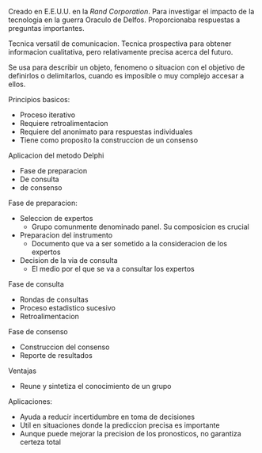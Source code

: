 Creado en E.E.U.U. en la *Rand Corporation*. Para investigar el impacto de la tecnologia en la guerra
Oraculo de Delfos. Proporcionaba respuestas a preguntas importantes.

Tecnica versatil de comunicacion. Tecnica prospectiva para obtener informacion cualitativa, pero relativamente precisa acerca del futuro.

Se usa para describir un objeto, fenomeno o situacion con el objetivo de definirlos o delimitarlos, cuando es imposible o muy complejo accesar a ellos.

Principios basicos:
- Proceso iterativo
- Requiere retroalimentacion
- Requiere del anonimato para respuestas individuales
- Tiene como proposito la construccion de un consenso

Aplicacion del metodo Delphi
- Fase de preparacion
- De consulta
- de consenso

Fase de preparacion:
- Seleccion de expertos
	- Grupo comunmente denominado panel. Su composicion es crucial
- Preparacion del instrumento
	- Documento que va a ser sometido a la consideracion de los expertos
- Decision de la via de consulta
	- El medio por el que se va a consultar los expertos

Fase de consulta
- Rondas de consultas
- Proceso estadistico sucesivo
- Retroalimentacion

Fase de consenso
- Construccion del consenso
- Reporte de resultados

Ventajas
- Reune y sintetiza el conocimiento de un grupo

Aplicaciones:
- Ayuda a reducir incertidumbre en toma de decisiones
- Util en situaciones donde la prediccion precisa es importante
- Aunque puede mejorar la precision de los pronosticos, no garantiza certeza total